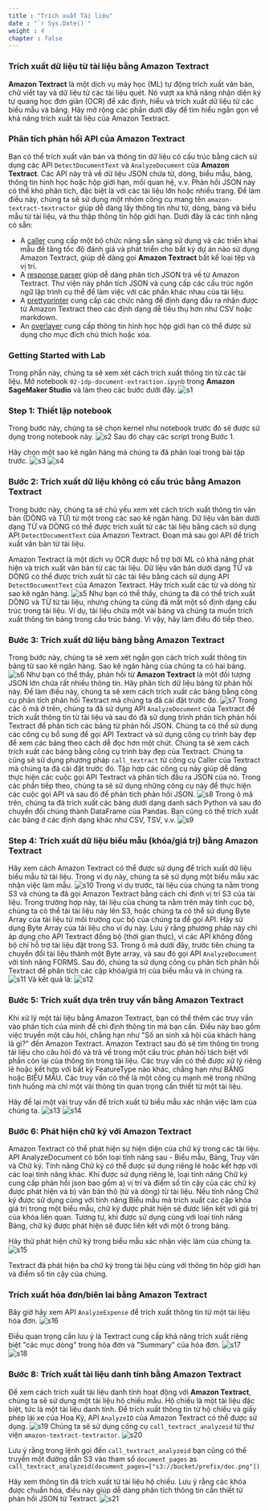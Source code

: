 ```yaml
---
title : "Trích xuất Tài liệu"
date : "`r Sys.Date()`"
weight : 4
chapter : false
---
```



### Trích xuất dữ liệu từ tài liệu bằng **Amazon Textract**
**Amazon Textract** là một dịch vụ máy học (ML) tự động trích xuất văn bản, chữ viết tay và dữ liệu từ các tài liệu quét. Nó vượt xa khả năng nhận diện ký tự quang học đơn giản (OCR) để xác định, hiểu và trích xuất dữ liệu từ các biểu mẫu và bảng. Hãy mở rộng các phần dưới đây để tìm hiểu ngắn gọn về khả năng trích xuất tài liệu của Amazon Textract.

### Phân tích phản hồi API của Amazon Textract
Bạn có thể trích xuất văn bản và thông tin dữ liệu có cấu trúc bằng cách sử dụng các API `DetectDocumentText` và `AnalyzeDocument` của **Amazon Textract**. Các API này trả về dữ liệu JSON chứa từ, dòng, biểu mẫu, bảng, thông tin hình học hoặc hộp giới hạn, mối quan hệ, v.v. Phản hồi JSON này có thể khó phân tích, đặc biệt là với các tài liệu lớn hoặc nhiều trang. Để làm điều này, chúng ta sẽ sử dụng một nhóm công cụ mang tên `amazon-textract-textractor` giúp dễ dàng lấy thông tin như từ, dòng, bảng và biểu mẫu từ tài liệu, và thu thập thông tin hộp giới hạn. Dưới đây là các tính năng có sẵn:

- A [caller](https://github.com/aws-samples/amazon-textract-textractor/tree/master/caller)  cung cấp một bộ chức năng sẵn sàng sử dụng và các triển khai mẫu để tăng tốc độ đánh giá và phát triển cho bất kỳ dự án nào sử dụng Amazon Textract, giúp dễ dàng gọi **Amazon Textract** bất kể loại tệp và vị trí.
- A [response parser](https://github.com/aws-samples/amazon-textract-response-parser) giúp dễ dàng phân tích JSON trả về từ Amazon Textract. Thư viện này phân tích JSON và cung cấp các cấu trúc ngôn ngữ lập trình cụ thể để làm việc với các phần khác nhau của tài liệu.
- A [prettyprinter](https://github.com/aws-samples/amazon-textract-textractor/tree/master/prettyprinter) cung cấp các chức năng để định dạng đầu ra nhận được từ Amazon Textract theo các định dạng dễ tiêu thụ hơn như CSV hoặc markdown.
- An [overlayer](https://github.com/aws-samples/amazon-textract-textractor/tree/master/overlayer) cung cấp thông tin hình học hộp giới hạn có thể được sử dụng cho mục đích chú thích hoặc xóa.

### Getting Started with Lab
Trong phần này, chúng ta sẽ xem xét cách trích xuất thông tin từ các tài liệu. Mở notebook `02-idp-document-extraction.ipynb` trong **Amazon SageMaker Studio** và làm theo các bước dưới đây.
   ![s1](/images/4/s1.png)

### Step 1: Thiết lập notebook
Trong bước này, chúng ta sẽ chọn kernel như notebook trước đó sẽ được sử dụng trong notebook này.
   ![s2](/images/4/s2.png)
Sau đó chạy các script trong Bước 1. 

Hãy chọn một sao kê ngân hàng mà chúng ta đã phân loại trong bài tập trước.
   ![s3](/images/4/s3.png)
   ![s4](/images/4/s4.png)


### Bước 2: Trích xuất dữ liệu không có cấu trúc bằng **Amazon Textract**
Trong bước này, chúng ta sẽ chủ yếu xem xét cách trích xuất thông tin văn bản (DÒNG và TỪ) từ một trong các sao kê ngân hàng. Dữ liệu văn bản dưới dạng TỪ và DÒNG có thể được trích xuất từ các tài liệu bằng cách sử dụng API `DetectDocumentText` của Amazon Textract. Đoạn mã sau gọi API để trích xuất văn bản từ tài liệu.

Amazon Textract là một dịch vụ OCR được hỗ trợ bởi ML có khả năng phát hiện và trích xuất văn bản từ các tài liệu. Dữ liệu văn bản dưới dạng TỪ và DÒNG có thể được trích xuất từ các tài liệu bằng cách sử dụng API `DetectDocumentText` của Amazon Textract. Hãy trích xuất các từ và dòng từ sao kê ngân hàng.
   ![s5](/images/4/s5.png)
Như bạn có thể thấy, chúng ta đã có thể trích xuất DÒNG và TỪ từ tài liệu, nhưng chúng ta cũng đã mất một số định dạng cấu trúc trong tài liệu. Ví dụ, tài liệu chứa một vài bảng và chúng ta muốn trích xuất thông tin bảng trong cấu trúc bảng. Vì vậy, hãy làm điều đó tiếp theo.

### Bước 3: Trích xuất dữ liệu bảng bằng Amazon Textract
Trong bước này, chúng ta sẽ xem xét ngắn gọn cách trích xuất thông tin bảng từ sao kê ngân hàng. Sao kê ngân hàng của chúng ta có hai bảng.
   ![s6](/images/4/s6.png)
Như bạn có thể thấy, phản hồi từ **Amazon Textract** là một đối tượng JSON lớn chứa rất nhiều thông tin. Hãy phân tích dữ liệu bảng từ phản hồi này. Để làm điều này, chúng ta sẽ xem cách trích xuất các bảng bằng công cụ phân tích phản hồi Textract mà chúng ta đã cài đặt trước đó.
   ![s7](/images/4/s7.png)
Trong các ô mã ở trên, chúng ta đã sử dụng API `AnalyzeDocument` của Textract để trích xuất thông tin từ tài liệu và sau đó đã sử dụng trình phân tích phản hồi Textract để phân tích các bảng từ phản hồi JSON. Chúng ta có thể sử dụng các công cụ bổ sung để gọi API Textract và sử dụng công cụ trình bày đẹp để xem các bảng theo cách dễ đọc hơn một chút. Chúng ta sẽ xem cách trích xuất các bảng bằng công cụ trình bày đẹp của Textract. Chúng ta cũng sẽ sử dụng phương pháp `call_textract` từ công cụ Caller của Textract mà chúng ta đã cài đặt trước đó. Tập hợp các công cụ này giúp dễ dàng thực hiện các cuộc gọi API Textract và phân tích đầu ra JSON của nó. Trong các phần tiếp theo, chúng ta sẽ sử dụng những công cụ này để thực hiện các cuộc gọi API và sau đó để phân tích phản hồi JSON.
   ![s8](/images/4/s8.png)
Trong ô mã trên, chúng ta đã trích xuất các bảng dưới dạng danh sách Python và sau đó chuyển đổi chúng thành DataFrame của Pandas. Bạn cũng có thể trích xuất các bảng ở các định dạng khác như CSV, TSV, v.v. 
   ![s9](/images/4/s9.png)

### Step 4: Trích xuất dữ liệu biểu mẫu (khóa/giá trị) bằng Amazon Textract
Hãy xem cách Amazon Textract có thể được sử dụng để trích xuất dữ liệu biểu mẫu từ tài liệu. Trong ví dụ này, chúng ta sẽ sử dụng một biểu mẫu xác nhận việc làm mẫu.
   ![s10](/images/4/s10.png)
Trong ví dụ trước, tài liệu của chúng ta nằm trong S3 và chúng ta đã gọi Amazon Textract bằng cách chỉ định vị trí S3 của tài liệu. Trong trường hợp này, tài liệu của chúng ta nằm trên máy tính cục bộ, chúng ta có thể tải tài liệu này lên S3, hoặc chúng ta có thể sử dụng Byte Array của tài liệu từ môi trường cục bộ của chúng ta để gọi API. Hãy sử dụng Byte Array của tài liệu cho ví dụ này. Lưu ý rằng phương pháp này chỉ áp dụng cho API Textract đồng bộ (thời gian thực), vì các API không đồng bộ chỉ hỗ trợ tài liệu đặt trong S3. Trong ô mã dưới đây, trước tiên chúng ta chuyển đổi tài liệu thành một Byte array, và sau đó gọi API `AnalyzeDocument` với tính năng FORMS. Sau đó, chúng ta sử dụng công cụ phân tích phản hồi Textract để phân tích các cặp khóa/giá trị của biểu mẫu và in chúng ra.
   ![s11](/images/4/s11.png)
Và kết quả là:
   ![s12](/images/4/s12.png)

### Bước 5: Trích xuất dựa trên truy vấn bằng Amazon Textract
Khi xử lý một tài liệu bằng Amazon Textract, bạn có thể thêm các truy vấn vào phân tích của mình để chỉ định thông tin mà bạn cần. Điều này bao gồm việc truyền một câu hỏi, chẳng hạn như "Số an sinh xã hội của khách hàng là gì?" đến Amazon Textract. Amazon Textract sau đó sẽ tìm thông tin trong tài liệu cho câu hỏi đó và trả về trong một cấu trúc phản hồi tách biệt với phần còn lại của thông tin trong tài liệu. Các truy vấn có thể được xử lý riêng lẻ hoặc kết hợp với bất kỳ FeatureType nào khác, chẳng hạn như BẢNG hoặc BIỂU MẪU. Các truy vấn có thể là một công cụ mạnh mẽ trong những tình huống mà chỉ một vài thông tin quan trọng cần thiết từ một tài liệu.

Hãy để lại một vài truy vấn để trích xuất từ biểu mẫu xác nhận việc làm của chúng ta.
   ![s13](/images/4/s13.png)
   ![s14](/images/4/s14.png)

### Bước 6: Phát hiện chữ ký với Amazon Textract
Amazon Textract có thể phát hiện sự hiện diện của chữ ký trong các tài liệu. API AnalyzeDocument có bốn loại tính năng sau - Biểu mẫu, Bảng, Truy vấn và Chữ ký. Tính năng Chữ ký có thể được sử dụng riêng lẻ hoặc kết hợp với các loại tính năng khác. Khi được sử dụng riêng lẻ, loại tính năng Chữ ký cung cấp phản hồi json bao gồm a) vị trí và điểm số tin cậy của các chữ ký được phát hiện và b) văn bản thô (từ và dòng) từ tài liệu. Nếu tính năng Chữ ký được sử dụng cùng với tính năng Biểu mẫu mà trích xuất các cặp khóa giá trị trong một biểu mẫu, chữ ký được phát hiện sẽ được liên kết với giá trị của khóa liên quan. Tương tự, khi được sử dụng cùng với loại tính năng Bảng, chữ ký được phát hiện sẽ được liên kết với một ô trong bảng.

Hãy thử phát hiện chữ ký trong biểu mẫu xác nhận việc làm của chúng ta.
   ![s15](/images/4/s15.png)

Textract đã phát hiện ba chữ ký trong tài liệu cùng với thông tin hộp giới hạn và điểm số tin cậy của chúng.

### Trích xuất hóa đơn/biên lai bằng Amazon Textract
Bây giờ hãy xem API `AnalyzeExpense` để trích xuất thông tin từ một tài liệu hóa đơn.
   ![s16](/images/4/s16.png)

Điều quan trọng cần lưu ý là Textract cung cấp khả năng trích xuất riêng biệt "các mục dòng" trong hóa đơn và "Summary" của hóa đơn.
   ![s17](/images/4/s17.png)
   ![s18](/images/4/s18.png)

### Bước 8: Trích xuất tài liệu danh tính bằng Amazon Textract
Để xem cách trích xuất tài liệu danh tính hoạt động với **Amazon Textract**, chúng ta sẽ sử dụng một tài liệu hộ chiếu mẫu. Hộ chiếu là một tài liệu đặc biệt, tức là một tài liệu danh tính. Để trích xuất thông tin từ hộ chiếu và giấy phép lái xe của Hoa Kỳ, API `AnalyzeID` của Amazon Textract có thể được sử dụng.
   ![s19](/images/4/s19.png)
Chúng ta sẽ sử dụng công cụ `call_textract_analyzeid` từ thư viện `amazon-textract-textractor`.
   ![s20](/images/4/s20.png)

Lưu ý rằng trong lệnh gọi đến `call_textract_analyzeid` bạn cũng có thể truyền một đường dẫn S3 vào tham số `document_pages` as
`call_textract_analyzeid(document_pages=["s3://bucket/prefix/doc.png"])`

Hãy xem thông tin đã trích xuất từ tài liệu hộ chiếu. Lưu ý rằng các khóa được chuẩn hóa, điều này giúp dễ dàng phân tích thông tin cần thiết từ phản hồi JSON từ Textract.
   ![s21](/images/4/s21.png)









